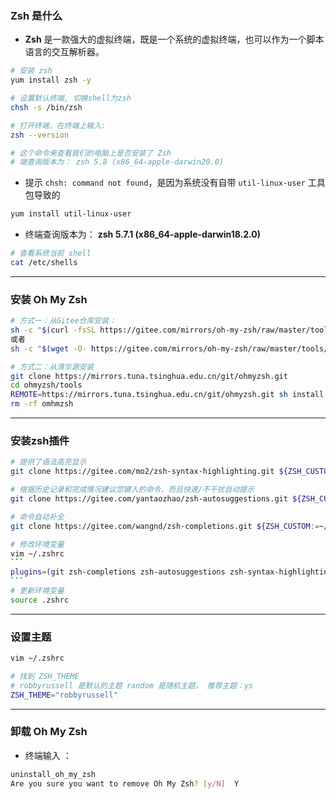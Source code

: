 ### Zsh 是什么

- **Zsh** 是一款强大的虚拟终端，既是一个系统的虚拟终端，也可以作为一个脚本语言的交互解析器。

```bash
# 安装 zsh
yum install zsh -y

# 设置默认终端, 切换shell为zsh
chsh -s /bin/zsh

# 打开终端，在终端上输入: 
zsh --version

# 这个命令来查看我们的电脑上是否安装了 Zsh 
# 端查询版本为： zsh 5.8 (x86_64-apple-darwin20.0)
```

- 提示 `chsh: command not found`，是因为系统没有自带 `util-linux-user` 工具包导致的

```bash
yum install util-linux-user
```

- 终端查询版本为： **zsh 5.7.1 (x86_64-apple-darwin18.2.0)**

```bash
# 查看系统当前 shell
cat /etc/shells 
```



------

### 安装 Oh My Zsh

```bash
# 方式一：从Gitee仓库安装：
sh -c "$(curl -fsSL https://gitee.com/mirrors/oh-my-zsh/raw/master/tools/install.sh)"
或者
sh -c "$(wget -O- https://gitee.com/mirrors/oh-my-zsh/raw/master/tools/install.sh)"

# 方式二：从清华源安装
git clone https://mirrors.tuna.tsinghua.edu.cn/git/ohmyzsh.git
cd ohmyzsh/tools
REMOTE=https://mirrors.tuna.tsinghua.edu.cn/git/ohmyzsh.git sh install.sh
rm -rf omhmzsh
```



------

### 安装zsh插件

````bash
# 提供了语法高亮显示
git clone https://gitee.com/mo2/zsh-syntax-highlighting.git ${ZSH_CUSTOM:=~/.oh-my-zsh/custom}/plugins/zsh-syntax-highlighting

# 根据历史记录和完成情况建议您键入的命令，而且快速/不干扰自动提示
git clone https://gitee.com/yantaozhao/zsh-autosuggestions.git ${ZSH_CUSTOM:=~/.oh-my-zsh/custom}/plugins/zsh-autosuggestions

# 命令自动补全
git clone https://gitee.com/wangnd/zsh-completions.git ${ZSH_CUSTOM:=~/.oh-my-zsh/custom}/plugins/zsh-completions

# 修改环境变量
vim ~/.zshrc
```
plugins=(git zsh-completions zsh-autosuggestions zsh-syntax-highlighting)
```
# 更新环境变量
source .zshrc
````

------

### 设置主题

```bash
vim ~/.zshrc

# 找到 ZSH_THEME
# robbyrussell 是默认的主题 random 是随机主题， 推荐主题：ys
ZSH_THEME="robbyrussell"

```



------

### 卸载 Oh My Zsh

- 终端输入 ：

```bash
uninstall_oh_my_zsh
Are you sure you want to remove Oh My Zsh? [y/N]  Y
```



